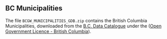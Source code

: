 ## BC Municipalities

The file `BCGW_MUNICIPALITIES_GDB.zip` contains the British Columbia Municipalities, downloaded from the [B.C. Data Catalogue](https://catalogue.data.gov.bc.ca/dataset/e3c3c580-996a-4668-8bc5-6aa7c7dc4932) under the ([Open Government Licence - British Columbia](https://www2.gov.bc.ca/gov/content?id=A519A56BC2BF44E4A008B33FCF527F61)). 
